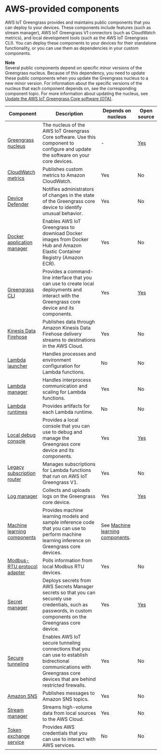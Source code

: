 # AWS\-provided components<a name="public-components"></a>

AWS IoT Greengrass provides and maintains public components that you can deploy to your devices\. These components include features \(such as stream manager\), AWS IoT Greengrass V1 connectors \(such as CloudWatch metrics\), and local development tools \(such as the AWS IoT Greengrass CLI\)\. You can deploy these components to your devices for their standalone functionality, or you can use them as dependencies in your custom components\.

**Note**  
Several public components depend on specific minor versions of the Greengrass nucleus\. Because of this dependency, you need to update these public components when you update the Greengrass nucleus to a new minor version\. For information about the specific versions of the nucleus that each component depends on, see the corresponding component topic\. For more information about updating the nucleus, see [Update the AWS IoT Greengrass Core software \(OTA\)](update-greengrass-core-v2.md)\.


| Component | Description | Depends on nucleus | Open source | 
| --- | --- | --- | --- | 
| [Greengrass nucleus](greengrass-nucleus-component.md) | The nucleus of the AWS IoT Greengrass Core software\. Use this component to configure and update the software on your core devices\. | \- | [Yes](https://github.com/aws-greengrass/aws-greengrass-nucleus) | 
| [CloudWatch metrics](cloudwatch-metrics-component.md) | Publishes custom metrics to Amazon CloudWatch\. | Yes | No | 
| [Device Defender](device-defender-component.md) | Notifies administrators of changes in the state of the Greengrass core device to identify unusual behavior\. | Yes | No | 
| [Docker application manager](docker-application-manager-component.md) | Enables AWS IoT Greengrass to download Docker images from Docker Hub and Amazon Elastic Container Registry \(Amazon ECR\)\. | Yes | No | 
| [Greengrass CLI](greengrass-cli-component.md) | Provides a command\-line interface that you can use to create local deployments and interact with the Greengrass core device and its components\. | Yes | [Yes](https://github.com/aws-greengrass/aws-greengrass-cli) | 
| [Kinesis Data Firehose](kinesis-firehose-component.md) | Publishes data through Amazon Kinesis Data Firehose delivery streams to destinations in the AWS Cloud\. | Yes | No | 
| [Lambda launcher](lambda-launcher-component.md) | Handles processes and environment configuration for Lambda functions\. | No | No | 
| [Lambda manager](lambda-manager-component.md) | Handles interprocess communication and scaling for Lambda functions\. | Yes | No | 
| [Lambda runtimes](lambda-runtimes-component.md) | Provides artifacts for each Lambda runtime\. | No | No | 
| [Local debug console](local-debug-console-component.md) | Provides a local console that you can use to debug and manage the Greengrass core device and its components\. | Yes | [Yes](https://github.com/aws-greengrass/aws-greengrass-localdebugconsole) | 
| [Legacy subscription router](legacy-subscription-router-component.md) | Manages subscriptions for Lambda functions that run on AWS IoT Greengrass V1\. | Yes | No | 
| [Log manager](log-manager-component.md) | Collects and uploads logs on the Greengrass core device\. | Yes | [Yes](https://github.com/aws-greengrass/aws-greengrass-log-manager) | 
| [Machine learning components](machine-learning-components.md) | Provides machine learning models and sample inference code that you can use to perform machine learning inference on Greengrass core devices\. | See [Machine learning components](machine-learning-components.md)\. | 
| [Modbus\-RTU protocol adapter](modbus-rtu-protocol-adapter-component.md) | Polls information from local Modbus RTU devices\. | Yes | No | 
| [Secret manager](secret-manager-component.md) | Deploys secrets from AWS Secrets Manager secrets so that you can securely use credentials, such as passwords, in custom components on the Greengrass core device\. | Yes | [Yes](https://github.com/aws-greengrass/aws-greengrass-secret-manager) | 
| [Secure tunneling](secure-tunneling-component.md) | Enables AWS IoT secure tunneling connections that you can use to establish bidrectional communications with Greengrass core devices that are behind restricted firewalls\. | Yes | No | 
| [Amazon SNS](sns-component.md) | Publishes messages to Amazon SNS topics\. | Yes | No | 
| [Stream manager](stream-manager-component.md) | Streams high\-volume data from local sources to the AWS Cloud\. | Yes | No | 
| [Token exchange service](token-exchange-service-component.md) | Provides AWS credentials that you can use to interact with AWS services\. | No | No | 